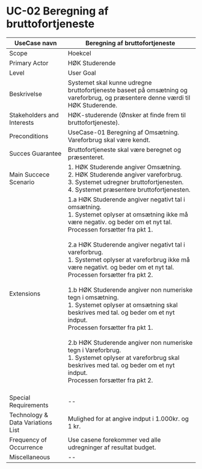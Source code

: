 # UC-02 Beregning af bruttofortjeneste


UseCase navn | Beregning af bruttofortjeneste | 
-------------| -------------------------------| 
Scope        | Hoekcel                       
Primary Actor| HØK Studerende    
Level        | User Goal
Beskrivelse  | Systemet skal kunne udregne bruttofortjeneste baseet på omsætning og vareforbrug, og præsentere denne værdi til HØK Studerende. 
Stakeholders and Interests | HØK-studerende (Ønsker at finde frem til bruttofortjeneste).  
Preconditions | UseCase-01 Beregning af Omsætning. Vareforbrug skal være kendt.  
Succes Guarantee | Bruttofortjeneste skal være beregnet og præsenteret. 
Main Succece Scenario |   1. HØK Studerende angiver Omsætning. <br> 2. HØK Studerende angiver vareforbrug. <br> 3. Systemet udregner bruttofortjenesten.<br> 4. Systemet præsentere bruttofortjenesten.<br>   
Extensions |1.a HØK Studerende angiver negativt tal i omsætning. <br> 1. Systemet oplyser at omsætning ikke må være negativ. og beder om et nyt tal. <br> Processen forsætter fra pkt 1. <br> <br> 2.a HØK Studerende angiver negativt tal i vareforbrug. <br> 1. Systemet oplyser at vareforbrug ikke må være negativt. og beder om et nyt tal. <br> Processen forsætter fra pkt 2. <br> <br> 1.b HØK Studerende angiver non numeriske tegn i omsætning. <br> 1. Systemet oplyser at omsætning skal beskrives med tal. og beder om et nyt indput.<br> Processen forsætter fra pkt 1. <br> <br> 2.b HØK Studerende angiver non numeriske tegn i Vareforbrug. <br> 1. Systemet oplyser at vareforbrug skal beskrives med tal. og beder om et nyt indput.<br> Processen forsætter fra pkt 2. <br> <br>
Special Requirements | -- 
Technology & Data Variations List | Mulighed for at angive indput i 1.000kr. og 1 kr.  
Frequency of Occurrence | Use casene forekommer ved alle udregninger af resultat budget. 
Miscellaneous | -- 











 



